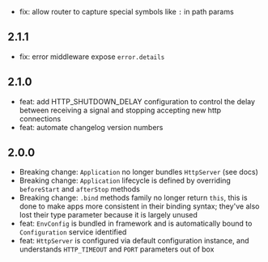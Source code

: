 - fix: allow router to capture special symbols like `:` in path params

## 2.1.1

- fix: error middleware expose `error.details`

## 2.1.0

- feat: add HTTP_SHUTDOWN_DELAY configuration to control the delay between receiving a signal and stopping accepting new http connections
- feat: automate changelog version numbers

## 2.0.0

- Breaking change: `Application` no longer bundles `HttpServer` (see docs)
- Breaking change: `Application` lifecycle is defined by overriding `beforeStart` and `afterStop` methods
- Breaking change: `.bind` methods family no longer return `this`, this is done to make apps more consistent in
  their binding syntax; they've also lost their type parameter because it is largely unused
- feat: `EnvConfig` is bundled in framework and is automatically bound to `Configuration` service identified
- feat: `HttpServer` is configured via default configuration instance, and understands `HTTP_TIMEOUT` and `PORT` parameters out of box
